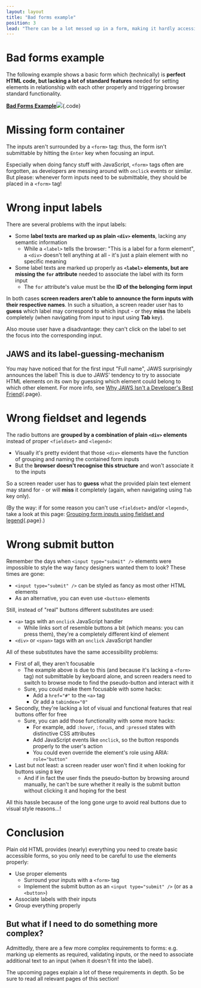 ```yaml
---
layout: layout
title: "Bad forms example"
position: 3
lead: "There can be a lot messed up in a form, making it hardly accessible in many ways. The most common ones are shown here."
---
```


# Bad forms example

The following example shows a basic form which (technically) is **perfect HTML code, but lacking a lot of standard features** needed for setting elements in relationship with each other properly and triggering browser standard functionality.

[**Bad Forms Example**![](https://s3-us-west-2.amazonaws.com/i.cdpn.io/1279260.JyQmgb.small.22f3865d-d744-4b69-bead-d744b2c6d43b.png)](https://codepen.io/accessibility-developer-guide/pen/JyQmgb){.code}

# Missing form container

The inputs aren't surrounded by a `<form>` tag: thus, the form isn't submittable by hitting the `Enter` key when focusing an input.

Especially when doing fancy stuff with JavaScript, `<form>` tags often are forgotten, as developers are messing around with `onclick` events or similar. But please: whenever form inputs need to be submittable, they should be placed in a `<form>` tag!

# Wrong input labels

There are several problems with the input labels:

- Some **label texts are marked up as plain `<div>` elements**, lacking any semantic information
    - While a `<label>` tells the browser: "This is a label for a form element", a `<div>` doesn't tell anything at all - it's just a plain element with no specific meaning
- Some label texts are marked up properly as **`<label>` elements, but are missing the `for` attribute** needed to associate the label with its form input
    - The `for` attribute's value must be the **ID of the belonging form input**

In both cases **screen readers aren't able to announce the form inputs with their respective names**. In such a situation, a screen reader user has to **guess** which label may correspond to which input - or they **miss** the labels completely (when navigating from input to input using **Tab** key).

Also mouse user have a disadvantage: they can't click on the label to set the focus into the corresponding input.

## JAWS and its label-guessing-mechanism

You may have noticed that for the first input "Full name", JAWS surprisingly announces the label! This is due to JAWS' tendency to try to associate HTML elements on its own by guessing which element could belong to which other element. For more info, see [Why JAWS Isn't a Developer's Best Friend](/knowledge-about-developing-and-testing-accessible-websites/introduction-to-desktop-screen-reader-usage/why-jaws-isnt-a-developers-best-friend){.page}.

# Wrong fieldset and legends

The radio buttons are **grouped by a combination of plain `<div>` elements** instead of proper `<fieldset>` and `<legend>`:

- Visually it's pretty evident that those `<div>` elements have the function of grouping and naming the contained form inputs
- But the **browser doesn't recognise this structure** and won't associate it to the inputs

So a screen reader user has to **guess** what the provided plain text element may stand for - or will **miss** it completely (again, when navigating using `Tab` key only).

(By the way: if for some reason you can't use `<fieldset>` and/or `<legend>`, take a look at this page: [Grouping form inputs using fieldset and legend](/code-examples-of-common-patterns-and-daily-requirements/forms--validations--and-error-messages/grouping-form-inputs-using-fieldset-and-legend){.page}.)

# Wrong submit button

Remember the days when `<input type="submit" />` elements were impossible to style the way fancy designers wanted them to look? These times are gone:

- `<input type="submit" />` can be styled as fancy as most other HTML elements
- As an alternative, you can even use `<button>` elements

Still, instead of "real" buttons different substitutes are used:

- `<a>` tags with an `onclick` JavaScript handler
    - While links sort of resemble buttons a bit (which means: you can press them), they're a completely different kind of element
- `<div>` or `<span>` tags with an `onclick` JavaScript handler

All of these substitutes have the same accessibility problems:

- First of all, they aren't focusable
    - The example above is due to this (and because it's lacking a `<form>` tag) not submittable by keyboard alone, and screen readers need to switch to browse mode to find the pseudo-button and interact with it
    - Sure, you could make them focusable with some hacks:
        - Add a `href="#"` to the `<a>` tag
        - Or add a `tabindex="0"`
- Secondly, they're lacking a lot of visual and functional features that real buttons offer for free
    - Sure, you can add those functionality with some more hacks:
        - For example, add `:hover`, `:focus`, and `:pressed` states with distinctive CSS attributes
        - Add JavaScript events like `onclick`, so the button responds properly to the user's action
        - You could even override the element's role using ARIA: `role="button"`
- Last but not least: a screen reader user won't find it when looking for buttons using `B` key
    - And if in fact the user finds the pseudo-button by browsing around manually, he can't be sure whether it really is the submit button without clicking it and hoping for the best

All this hassle because of the long gone urge to avoid real buttons due to visual style reasons...!

# Conclusion

Plain old HTML provides (nearly) everything you need to create basic accessible forms, so you only need to be careful to use the elements properly:

- Use proper elements
    - Surround your inputs with a `<form>` tag
    - Implement the submit button as an `<input type="submit" />` (or as a `<button>`)
- Associate labels with their inputs
- Group everything properly

## But what if I need to do something more complex?

Admittedly, there are a few more complex requirements to forms: e.g. marking up elements as required, validating inputs, or the need to associate additional text to an input (when it doesn't fit into the label).

The upcoming pages explain a lot of these requirements in depth. So be sure to read all relevant pages of this section!